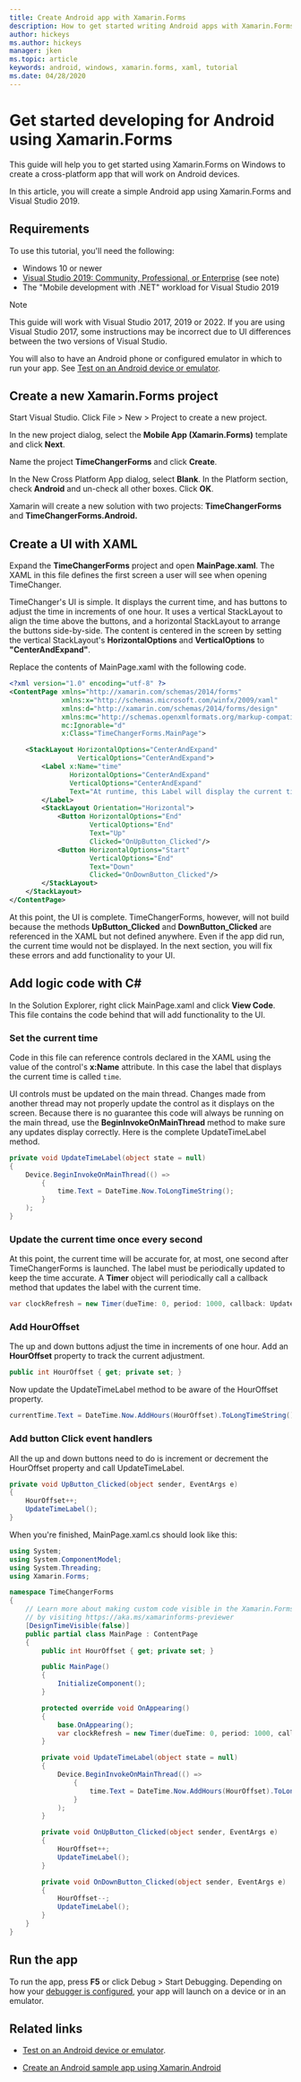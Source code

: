 ```yaml
---
title: Create Android app with Xamarin.Forms 
description: How to get started writing Android apps with Xamarin.Forms
author: hickeys 
ms.author: hickeys 
manager: jken
ms.topic: article
keywords: android, windows, xamarin.forms, xaml, tutorial
ms.date: 04/28/2020
---
```


# Get started developing for Android using Xamarin.Forms

This guide will help you to get started using Xamarin.Forms on Windows to create a cross-platform app that will work on Android devices.

In this article, you will create a simple Android app using Xamarin.Forms and Visual Studio 2019.

## Requirements

To use this tutorial, you'll need the following:

- Windows 10  or newer
- [Visual Studio 2019: Community, Professional, or Enterprise](https://visualstudio.microsoft.com/downloads/) (see note)
- The "Mobile development with .NET" workload for Visual Studio 2019

> [!NOTE]
> This guide will work with Visual Studio 2017, 2019 or 2022. If you are using Visual Studio 2017, some instructions may be incorrect due to UI differences between the two versions of Visual Studio.

You will also to have an Android phone or configured emulator in which to run your app. See [Test on an Android device or emulator](emulator.md).

## Create a new Xamarin.Forms project

Start Visual Studio. Click File > New > Project to create a new project.

In the new project dialog, select the **Mobile App (Xamarin.Forms)** template and click **Next**.

Name the project **TimeChangerForms** and click **Create**.

In the New Cross Platform App dialog, select **Blank**. In the Platform section, check **Android** and un-check all other boxes. Click **OK**.

Xamarin will create a new solution with two projects: **TimeChangerForms** and **TimeChangerForms.Android.**

## Create a UI with XAML

Expand the **TimeChangerForms** project and open **MainPage.xaml**. The XAML in this file defines the first screen a user will see when opening TimeChanger.

TimeChanger's UI is simple. It displays the current time, and has buttons to adjust the time in increments of one hour. It uses a vertical StackLayout to align the time above the buttons, and a horizontal StackLayout to arrange the buttons side-by-side. The content is centered in the screen by setting the vertical StackLayout's **HorizontalOptions** and **VerticalOptions** to **"CenterAndExpand"**.

Replace the contents of MainPage.xaml with the following code.

```xml
<?xml version="1.0" encoding="utf-8" ?>
<ContentPage xmlns="http://xamarin.com/schemas/2014/forms"
             xmlns:x="http://schemas.microsoft.com/winfx/2009/xaml"
             xmlns:d="http://xamarin.com/schemas/2014/forms/design"
             xmlns:mc="http://schemas.openxmlformats.org/markup-compatibility/2006"
             mc:Ignorable="d"
             x:Class="TimeChangerForms.MainPage">

    <StackLayout HorizontalOptions="CenterAndExpand"
                 VerticalOptions="CenterAndExpand">
        <Label x:Name="time"
               HorizontalOptions="CenterAndExpand"
               VerticalOptions="CenterAndExpand"
               Text="At runtime, this Label will display the current time.">
        </Label>
        <StackLayout Orientation="Horizontal">
            <Button HorizontalOptions="End"
                    VerticalOptions="End"
                    Text="Up"
                    Clicked="OnUpButton_Clicked"/>
            <Button HorizontalOptions="Start"
                    VerticalOptions="End"
                    Text="Down"
                    Clicked="OnDownButton_Clicked"/>
        </StackLayout>
    </StackLayout>
</ContentPage>
```

At this point, the UI is complete. TimeChangerForms, however, will not build because the methods **UpButton_Clicked** and **DownButton_Clicked** are referenced in the XAML but not defined anywhere. Even if the app did run, the current time would not be displayed. In the next section, you will fix these errors and add functionality to your UI.

## Add logic code with C#

In the Solution Explorer, right click MainPage.xaml and click **View Code**. This file contains the code behind that will add functionality to the UI.

### Set the current time

Code in this file can reference controls declared in the XAML using the value of the control's **x:Name** attribute. In this case the label that displays the current time is called `time`.

UI controls must be updated on the main thread. Changes made from another thread may not properly update the control as it displays on the screen. Because there is no guarantee this code will always be running on the main thread, use the **BeginInvokeOnMainThread** method to make sure any updates display correctly. Here is the complete UpdateTimeLabel method.

```csharp
private void UpdateTimeLabel(object state = null)
{
    Device.BeginInvokeOnMainThread(() =>
        {
            time.Text = DateTime.Now.ToLongTimeString();
        }
    );
}
```

### Update the current time once every second

At this point, the current time will be accurate for, at most, one second after TimeChangerForms is launched. The label must be periodically updated to keep the time accurate. A **Timer** object will periodically call a callback method that updates the label with the current time.

```csharp
var clockRefresh = new Timer(dueTime: 0, period: 1000, callback: UpdateTimeLabel, state: null);
```

### Add HourOffset

The up and down buttons adjust the time in increments of one hour. Add an **HourOffset** property to track the current adjustment.

```csharp
public int HourOffset { get; private set; }
```

Now update the UpdateTimeLabel method to be aware of the HourOffset property.

```csharp
currentTime.Text = DateTime.Now.AddHours(HourOffset).ToLongTimeString();
```

### Add button Click event handlers

All the up and down buttons need to do is increment or decrement the HourOffset property and call UpdateTimeLabel.

```csharp
private void UpButton_Clicked(object sender, EventArgs e)
{
    HourOffset++;
    UpdateTimeLabel();
}
```

When you're finished, MainPage.xaml.cs should look like this:

```csharp
using System;
using System.ComponentModel;
using System.Threading;
using Xamarin.Forms;

namespace TimeChangerForms
{
    // Learn more about making custom code visible in the Xamarin.Forms previewer
    // by visiting https://aka.ms/xamarinforms-previewer
    [DesignTimeVisible(false)]
    public partial class MainPage : ContentPage
    {
        public int HourOffset { get; private set; }

        public MainPage()
        {
            InitializeComponent();
        }

        protected override void OnAppearing()
        {
            base.OnAppearing();
            var clockRefresh = new Timer(dueTime: 0, period: 1000, callback: UpdateTimeLabel, state: null);
        }

        private void UpdateTimeLabel(object state = null)
        {
            Device.BeginInvokeOnMainThread(() =>
                {
                    time.Text = DateTime.Now.AddHours(HourOffset).ToLongTimeString();
                }
            );
        }

        private void OnUpButton_Clicked(object sender, EventArgs e)
        {
            HourOffset++;
            UpdateTimeLabel();
        }

        private void OnDownButton_Clicked(object sender, EventArgs e)
        {
            HourOffset--;
            UpdateTimeLabel();
        }
    }
}
```

## Run the app

To run the app, press **F5** or click Debug > Start Debugging. Depending on how your [debugger is configured](emulator.md), your app will launch on a device or in an emulator.

## Related links

- [Test on an Android device or emulator](emulator.md).

- [Create an Android sample app using Xamarin.Android](xamarin-android.md)
